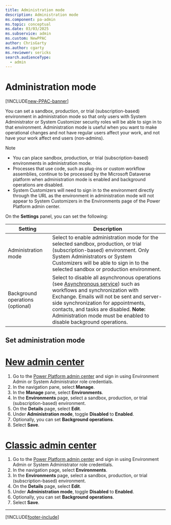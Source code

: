 ```yaml
---
title: Administration mode  
description: Administration mode
ms.component: pa-admin
ms.topic: conceptual
ms.date: 03/03/2025
ms.subservice: admin
ms.custom: NewPPAC
author: ChrisGarty
ms.author: cgarty
ms.reviewer: sericks
search.audienceType: 
  - admin
---
```


# Administration mode  

[!INCLUDE[new-PPAC-banner](~/includes/new-PPAC-banner.md)]

You can set a sandbox, production, or trial (subscription-based) environment in administration mode so that only users with System Administrator or System Customizer security roles will be able to sign in to that environment. Administration mode is useful when you want to make operational changes and not have regular users affect your work, and not have your work affect end users (non-admins).  
  
> [!NOTE]
> - You can place sandbox, production, or trial (subscription-based) environments in administration mode.  
> - Processes that use code, such as plug-ins or custom workflow assemblies, continue to be processed by the Microsoft Dataverse platform when administration mode is enabled and background operations are disabled.
> - System Customizers will need to sign in to the environment directly through the URL as the environment in administration mode will not appear to System Customizers in the Environments page of the Power Platform admin center.
  
 On the **Settings** panel, you can set the following:  
  
|Setting|Description|  
|-------------|-----------------|  
|Administration mode | Select to enable administration mode for the selected sandbox, production, or trial (subscription-based) environment. Only System Administrators or System Customizers will be able to sign in to the selected sandbox or production environment.|  
|Background operations (optional) | Select to disable all asynchronous operations (see [Asynchronous service](/powerapps/developer/common-data-service/asynchronous-service)) such as workflows and synchronization with Exchange. Emails will not be sent and server-side synchronization for appointments, contacts, and tasks are disabled. **Note:**  Administration mode must be enabled to disable background operations.|  
  
## Set administration mode  

# [New admin center](#tab/new)

1. Go to the [Power Platform admin center](https://admin.powerplatform.microsoft.com) and sign in using Environment Admin or System Administrator role credentials.
1. In the navigation pane, select **Manage**.
1. In the **Manage** pane, select **Environments**.
1. In the **Environments** page, select a sandbox, production, or trial (subscription-based) environment.
1. On the **Details** page, select **Edit**. 
1. Under **Administration mode**, toggle **Disabled** to **Enabled**.
1. Optionally, you can set **Background operations**.
1. Select **Save**.

# [Classic admin center](#tab/classic)

1. Go to the [Power Platform admin center](https://admin.powerplatform.microsoft.com) and sign in using Environment Admin or System Administrator role credentials.
1. In the navigation page, select **Environments**.
1. In the **Environments** page, select a sandbox, production, or trial (subscription-based) environment.
1. On the **Details** page, select **Edit**. 
1. Under **Administration mode**, toggle **Disabled** to **Enabled**.
1. Optionally, you can set **Background operations**.
1. Select **Save**.

---

[!INCLUDE[footer-include](../includes/footer-banner.md)]
